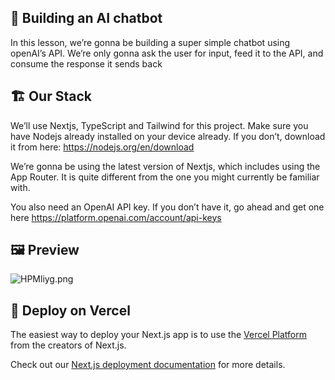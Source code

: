 ## 🤖 Building an AI chatbot   

In this lesson, we’re gonna be building a super simple chatbot using openAI’s API. We’re only gonna ask the user for input, feed it to the API, and consume the response it sends back  

## 🏗 Our Stack

We’ll use Nextjs, TypeScript and Tailwind for this project. Make sure you have Nodejs already installed on your device already. If you don’t, download it from here: https://nodejs.org/en/download

We’re gonna be using the latest version of Nextjs, which includes using the App Router. It is quite different from the one you might currently be familiar with.

You also need an OpenAI API key. If you don’t have it, go ahead and get one here https://platform.openai.com/account/api-keys

## 🖼 Preview

<img src="https://iili.io/HPMliyg.png" alt="HPMliyg.png" border="0" /></a>

## 🚀 Deploy on Vercel

The easiest way to deploy your Next.js app is to use the [Vercel Platform](https://vercel.com/new?utm_medium=default-template&filter=next.js&utm_source=create-next-app&utm_campaign=create-next-app-readme) from the creators of Next.js.

Check out our [Next.js deployment documentation](https://nextjs.org/docs/deployment) for more details.
